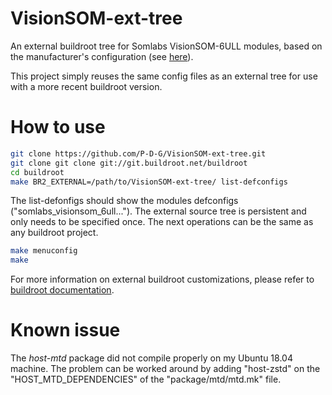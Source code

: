 # VisionSOM-ext-tree
An external buildroot tree for Somlabs VisionSOM-6ULL modules, based on the manufacturer's configuration (see [here](https://github.com/somlabs/somlabs-buildroot)).

This project simply reuses the same config files as an external tree for use with a more recent buildroot version.

# How to use

```bash
git clone https://github.com/P-D-G/VisionSOM-ext-tree.git 
git clone git clone git://git.buildroot.net/buildroot
cd buildroot
make BR2_EXTERNAL=/path/to/VisionSOM-ext-tree/ list-defconfigs
```

The list-defonfigs should show the modules defconfigs ("somlabs_visionsom_6ull..."). The external source tree is persistent and only needs to be specified once. The next operations can be the same as any buildroot project.

```bash
make menuconfig
make
```

For more information on external buildroot customizations, please refer to [buildroot documentation](https://buildroot.org/downloads/manual/manual.html#outside-br-custom).

# Known issue

The *host-mtd* package did not compile properly on my Ubuntu 18.04 machine. The problem can be worked around by adding "host-zstd" on the "HOST_MTD_DEPENDENCIES" of the "package/mtd/mtd.mk" file.
